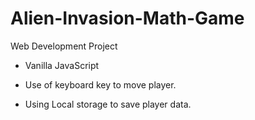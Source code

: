# Alien-Invasion-Math-Game
Web Development Project

- Vanilla JavaScript

- Use of keyboard key to move player.

- Using Local storage to save player data.



